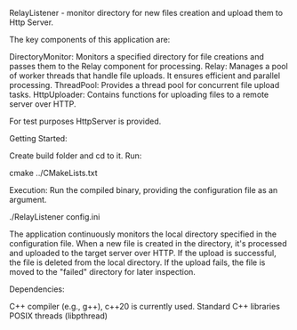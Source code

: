 RelayListener - monitor directory for new files creation and upload them to Http Server.

The key components of this application are:

DirectoryMonitor: Monitors a specified directory for file creations and passes them to the Relay component for processing.
Relay: Manages a pool of worker threads that handle file uploads. It ensures efficient and parallel processing.
ThreadPool: Provides a thread pool for concurrent file upload tasks.
HttpUploader: Contains functions for uploading files to a remote server over HTTP.

For test purposes HttpServer is provided.

Getting Started:

Create build folder and cd to it. Run:

cmake ../CMakeLists.txt 

Execution: Run the compiled binary, providing the configuration file as an argument.

./RelayListener config.ini

The application continuously monitors the local directory specified in the configuration file.
When a new file is created in the directory, it's processed and uploaded to the target server over HTTP.
If the upload is successful, the file is deleted from the local directory.
If the upload fails, the file is moved to the "failed" directory for later inspection.

Dependencies:

C++ compiler (e.g., g++), c++20 is currently used.
Standard C++ libraries
POSIX threads (libpthread)
